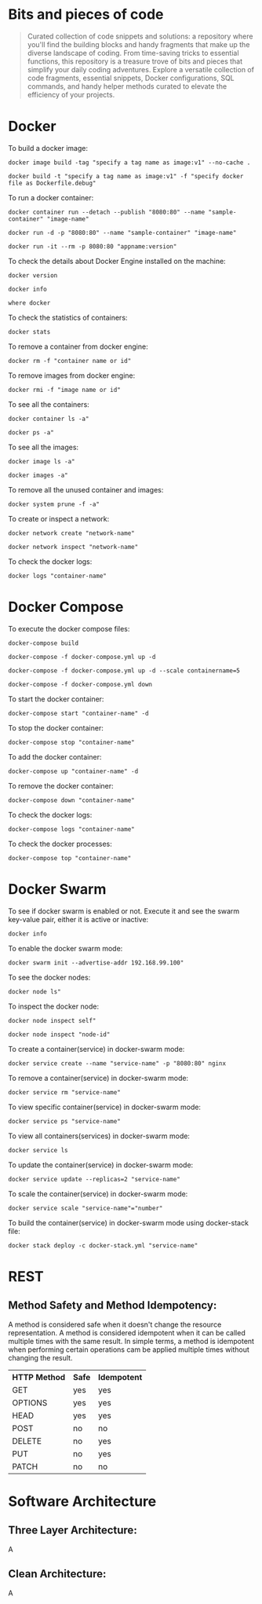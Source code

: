 # Bits and pieces of code
> Curated collection of code snippets and solutions: a repository where you'll find the building blocks and handy fragments that make up the diverse landscape of coding. From time-saving tricks to essential functions, this repository is a treasure trove of bits and pieces that simplify your daily coding adventures. Explore a versatile collection of code fragments, essential snippets, Docker configurations, SQL commands, and handy helper methods curated to elevate the efficiency of your projects.

# Docker
 
To build a docker image:
```
docker image build -tag "specify a tag name as image:v1" --no-cache . 

docker build -t "specify a tag name as image:v1" -f "specify docker file as Dockerfile.debug" 
```
 
To run a docker container:
```
docker container run --detach --publish "8080:80" --name "sample-container" "image-name"

docker run -d -p "8080:80" --name "sample-container" "image-name"

docker run -it --rm -p 8080:80 "appname:version"
```

To check the details about Docker Engine installed on the machine:
```
docker version

docker info

where docker
```

To check the statistics of containers:
```
docker stats
```

To remove a container from docker engine:
```
docker rm -f "container name or id"
```

To remove images from docker engine:
```
docker rmi -f "image name or id"
```

To see all the containers:
```
docker container ls -a"

docker ps -a"
```

To see all the images:
```
docker image ls -a"

docker images -a"
```

To remove all the unused container and images:
```
docker system prune -f -a"
```

To create or inspect a network:
```
docker network create "network-name"

docker network inspect "network-name"
```

To check the docker logs:
```
docker logs "container-name"
```

# Docker Compose
 
To execute the docker compose files:
```
docker-compose build

docker-compose -f docker-compose.yml up -d

docker-compose -f docker-compose.yml up -d --scale containername=5

docker-compose -f docker-compose.yml down
```

To start the docker container:
```
docker-compose start "container-name" -d
```

To stop the docker container:
```
docker-compose stop "container-name"
```

To add the docker container:
```
docker-compose up "container-name" -d
```

To remove the docker container:
```
docker-compose down "container-name"
```

To check the docker logs:
```
docker-compose logs "container-name"
```

To check the docker processes:
```
docker-compose top "container-name"
```

# Docker Swarm

To see if docker swarm is enabled or not. Execute it and see the swarm key-value pair, either it is active or inactive:
```
docker info
```

To enable the docker swarm mode:
```
docker swarm init --advertise-addr 192.168.99.100"
```

To see the docker nodes:
```
docker node ls"
```

To inspect the docker node:
```
docker node inspect self"

docker node inspect "node-id"
```

To create a container(service) in docker-swarm mode:
```
docker service create --name "service-name" -p "8080:80" nginx
```

To remove a container(service) in docker-swarm mode:
```
docker service rm "service-name"
```

To view specific container(service) in docker-swarm mode:
```
docker service ps "service-name"
```

To view all containers(services) in docker-swarm mode:
```
docker service ls
```

To update the container(service) in docker-swarm mode:
```
docker service update --replicas=2 "service-name"
```

To scale the container(service) in docker-swarm mode:
```
docker service scale "service-name"="number"
```

To build the container(service) in docker-swarm mode using docker-stack file:
```
docker stack deploy -c docker-stack.yml "service-name"
```

# REST 

## Method Safety and Method Idempotency:
A method is considered safe when it doesn't change the resource representation. 
A method is considered idempotent when it can be called multiple times with the same result. In simple terms, a method is idempotent when performing certain operations cam be applied multiple times without changing the result.

<table>
<tr>
<th>HTTP Method</th>
<th>Safe</th>
<th>Idempotent</th>
</tr>
<tr>
<td>GET</td>
<td>yes</td>
<td>yes</td>
</tr>
<tr>
<td>OPTIONS</td>
<td>yes</td>
<td>yes</td>
</tr>
<tr>
<td>HEAD</td>
<td>yes</td>
<td>yes</td>
</tr>
<tr>
<td>POST</td>
<td>no</td>
<td>no</td>
</tr>
<tr>
<td>DELETE</td>
<td>no</td>
<td>yes</td>
</tr>
<tr>
<td>PUT</td>
<td>no</td>
<td>yes</td>
</tr>
<tr>
<td>PATCH</td>
<td>no</td>
<td>no</td>
</tr>
</table>

# Software Architecture 

## Three Layer Architecture:
A

## Clean Architecture:
A
